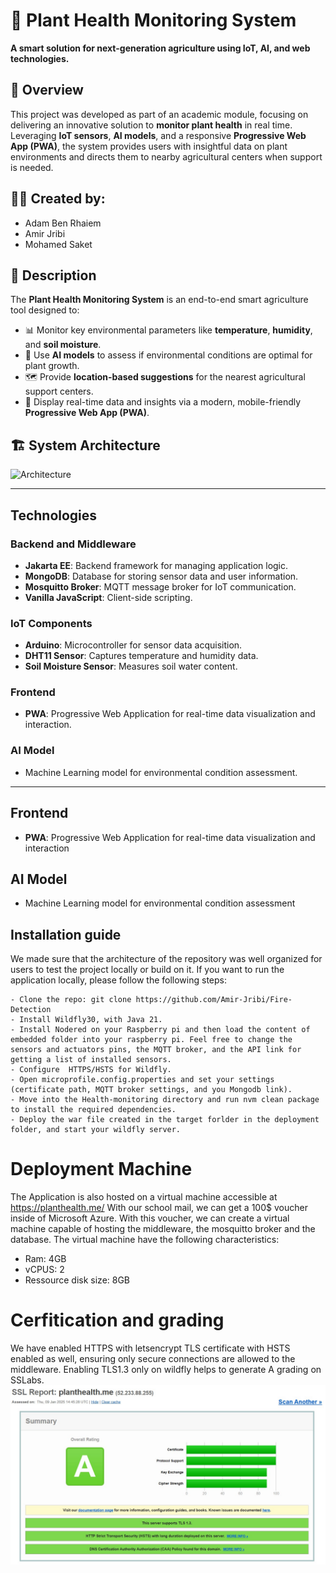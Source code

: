 # 🌱 Plant Health Monitoring System
**A smart solution for next-generation agriculture using IoT, AI, and web technologies.**
## 🚀 Overview
This project was developed as part of an academic module, focusing on delivering an innovative solution to **monitor plant health** in real time. Leveraging **IoT sensors**, **AI models**, and a responsive **Progressive Web App (PWA)**, the system provides users with insightful data on plant environments and directs them to nearby agricultural centers when support is needed.

## 👨‍💻 Created by:
- Adam Ben Rhaiem
- Amir Jribi
- Mohamed Saket

## 📘 Description

The **Plant Health Monitoring System** is an end-to-end smart agriculture tool designed to:

- 📊 Monitor key environmental parameters like **temperature**, **humidity**, and **soil moisture**.
- 🤖 Use **AI models** to assess if environmental conditions are optimal for plant growth.
- 🗺️ Provide **location-based suggestions** for the nearest agricultural support centers.
- 📱 Display real-time data and insights via a modern, mobile-friendly **Progressive Web App (PWA)**.


## 🏗️ System Architecture

![Architecture](Docs/architecture.jpg)

---

## Technologies

### Backend and Middleware
- **Jakarta EE**: Backend framework for managing application logic.
- **MongoDB**: Database for storing sensor data and user information.
- **Mosquitto Broker**: MQTT message broker for IoT communication.
- **Vanilla JavaScript**: Client-side scripting.

### IoT Components
- **Arduino**: Microcontroller for sensor data acquisition.
- **DHT11 Sensor**: Captures temperature and humidity data.
- **Soil Moisture Sensor**: Measures soil water content.

### Frontend
- **PWA**: Progressive Web Application for real-time data visualization and interaction.

### AI Model
- Machine Learning model for environmental condition assessment.

---

## Frontend
- **PWA**: Progressive Web Application for real-time data visualization and interaction

## AI Model
- Machine Learning model for environmental condition assessment

## Installation guide

We made sure that the architecture of the repository was well organized for users to test the project locally or build on it. If you want to run the application locally, please follow the following steps:

    - Clone the repo: git clone https://github.com/Amir-Jribi/Fire-Detection
    - Install Wildfly30, with Java 21.
    - Install Nodered on your Raspberry pi and then load the content of embedded folder into your raspberry pi. Feel free to change the sensors and actuators pins, the MQTT broker, and the API link for getting a list of installed sensors.
    - Configure  HTTPS/HSTS for Wildfly.
    - Open microprofile.config.properties and set your settings (certificate path, MQTT broker settings, and you Mongodb link).
    - Move into the Health-monitoring directory and run nvm clean package to install the required dependencies.
    - Deploy the war file created in the target forlder in the deployment folder, and start your wildfly server. 
# Deployment Machine
The Application is also hosted on a virtual machine accessible at https://planthealth.me/
With our school mail, we can get a 100$ voucher inside of Microsoft Azure. With this voucher, we can create a virtual machine capable of hosting the middleware, the mosquitto broker and the database. The virtual machine have the following characteristics:
- Ram: 4GB
- vCPUS: 2
- Ressource disk size: 8GB
# Cerfitication and grading
We have enabled HTTPS with letsencrypt TLS certificate with HSTS enabled as well, ensuring only secure connections are allowed to the middleware.
Enabling TLS1.3 only on wildfly helps to generate A grading on SSLabs.
![Alt text](https://github.com/Amir-Jribi/Fire-Detection/blob/main/Docs/SSl%20Report.jpg)
